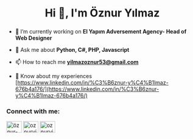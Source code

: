 <h1 align="center">Hi 👋, I'm Öznur Yılmaz</h1>
<h3 align="center"> </h3>

- 🔭 I’m currently working on **El Yapım Adversement Agency- Head of Web Designer**

- 💬 Ask me about **Python, C#, PHP, Javascript**

- 📫 How to reach me **yilmazoznur53@gmail.com**

- 📄 Know about my experiences [https://www.linkedin.com/in/%C3%B6znur-y%C4%B1lmaz-676b4a176/](https://www.linkedin.com/in/%C3%B6znur-y%C4%B1lmaz-676b4a176/)

<h3 align="left">Connect with me:</h3>
<p align="left">
<a href="https://linkedin.com/in/öznur-yılmaz-676b4a176" target="blank"><img align="center" src="https://cdn.jsdelivr.net/npm/simple-icons@3.0.1/icons/linkedin.svg" alt="öznur-yılmaz-676b4a176" height="30" width="40" /></a>
<a href="https://www.behance.net/oznuryilmaz" target="blank"><img align="center" src="https://cdn.jsdelivr.net/npm/simple-icons@3.0.1/icons/behance.svg" alt="oznuryilmaz" height="30" width="40" /></a>
<a href="https://discord.gg/oznuryilmaz#2791" target="blank"><img align="center" src="https://cdn.jsdelivr.net/npm/simple-icons@3.0.1/icons/discord.svg" alt="oznuryilmaz#2791" height="30" width="40" /></a>
</p>
